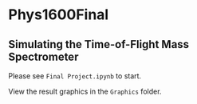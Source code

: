 # Phys1600Final
## Simulating the Time-of-Flight Mass Spectrometer

Please see `Final Project.ipynb` to start.

View the result graphics in the `Graphics` folder.